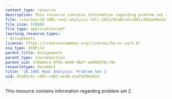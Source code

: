 ```yaml
---
content_type: resource
description: This resource contains information regarding problem set 2.
file: /courses/18-100c-real-analysis-fall-2012/82a01c6cc881cd83ee40a3afd29da523_MIT18_100CF12_ps2.pdf
file_size: 558609
file_type: application/pdf
learning_resource_types:
- Assignments
license: https://creativecommons.org/licenses/by-nc-sa/4.0/
ocw_type: OCWFile
parent_title: Assignments
parent_type: CourseSection
parent_uid: 578e6eca-8f91-8e69-9b07-a940ddf8c79e
resourcetype: Document
title: '18.100C Real Analysis: Problem Set 2'
uid: 82a01c6c-c881-cd83-ee40-a3afd29da523
---
```

This resource contains information regarding problem set 2.